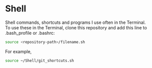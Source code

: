# Shell
Shell commands, shortcuts and programs I use often in the Terminal. <br>
To use these in the Terminal, clone this repository and add this line to .bash_profile or .bashrc:
``` bash
source <repository-path>/filename.sh 
```
For example,
``` bash
source ~/Shell/git_shortcuts.sh
```
